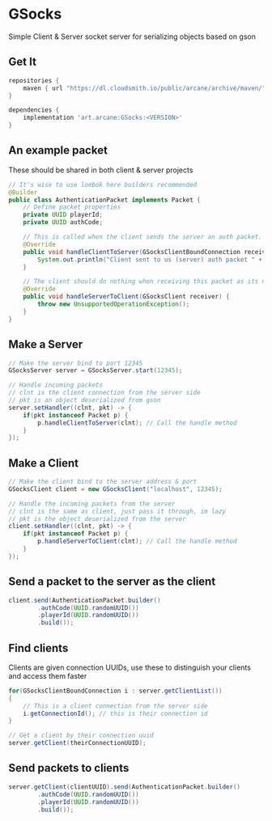 # GSocks
Simple Client &amp; Server socket server for serializing objects based on gson

## Get It

```gradle
repositories {
    maven { url "https://dl.cloudsmith.io/public/arcane/archive/maven/" }
}
```

```gradle
dependencies {
    implementation 'art.arcane:GSocks:<VERSION>'
}
```

## An example packet
These should be shared in both client & server projects 

```java
// It's wise to use lombok here builders recommended
@Builder
public class AuthenticationPacket implements Packet {
    // Define packet properties
    private UUID playerId;
    private UUID authCode;

    // This is called when the client sends the server an auth packet. the server needs to handel this
    @Override
    public void handleClientToServer(GSocksClientBoundConnection receiver) {
        System.out.println("Client sent to us (server) auth packet " + new Gson().toJson(this));
    }

    // The client should do nothing when receiving this packet as its not part of the "protocol"
    @Override
    public void handleServerToClient(GSocksClient receiver) {
        throw new UnsupportedOperationException();
    }
}

```

## Make a Server
```java
// Make the server bind to port 12345
GSocksServer server = GSocksServer.start(12345);

// Handle incoming packets
// clnt is the client connection from the server side
// pkt is an object deserialized from gson
server.setHandler((clnt, pkt) -> {
    if(pkt instanceof Packet p) {
        p.handleClientToServer(clnt); // Call the handle method
    }
});
```

## Make a Client
```java
// Make the client bind to the server address & port
GSocksClient client = new GSocksClient("localhost", 12345);

// Handle the incoming packets from the server
// clnt is the same as client, just pass it through, im lazy
// pkt is the object deserialized from the server
client.setHandler((clnt, pkt) -> {
    if(pkt instanceof Packet p) {
        p.handleServerToClient(clnt); // Call the handle method
    }
});
```

## Send a packet to the server as the client
```java
client.send(AuthenticationPacket.builder()
        .authCode(UUID.randomUUID())
        .playerId(UUID.randomUUID())
        .build());
```

## Find clients
Clients are given connection UUIDs, use these to distinguish your clients and access them faster
```java
for(GSocksClientBoundConnection i : server.getClientList())
{
    // This is a client connection from the server side
    i.getConnectionId(); // this is their connection id
}

// Get a client by their connection uuid
server.getClient(theirConnectionUUID);
```

## Send packets to clients
```java
server.getClient(clientUUID).send(AuthenticationPacket.builder()
        .authCode(UUID.randomUUID())
        .playerId(UUID.randomUUID())
        .build());
```

